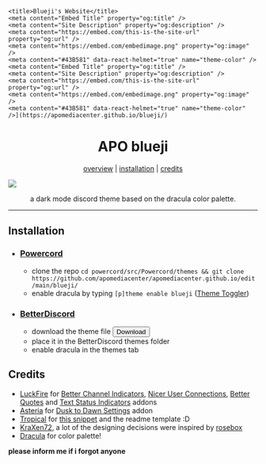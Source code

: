     <title>Blueji's Website</title>
    <meta content="Embed Title" property="og:title" />
    <meta content="Site Description" property="og:description" />
    <meta content="https://embed.com/this-is-the-site-url" property="og:url" />
    <meta content="https://embed.com/embedimage.png" property="og:image" />
    <meta content="#43B581" data-react-helmet="true" name="theme-color" />
    <meta content="Embed Title" property="og:title" />
    <meta content="Site Description" property="og:description" />
    <meta content="https://embed.com/this-is-the-site-url" property="og:url" />
    <meta content="https://embed.com/embedimage.png" property="og:image" />
    <meta content="#43B581" data-react-helmet="true" name="theme-color" />](https://apomediacenter.github.io/blueji/)

<h1 align="center">APO blueji</h1>
<p align="center">
  <a href="#dracula">overview</a> |
  <a href="#installation">installation</a> |
  <a href="#credits">credits</a>
</p>

![](https://i.imgur.com/Quh7NCg.png)

<p align="center">a dark mode discord theme based on the dracula color palette.</p>

---

## Installation

- ### [Powercord](https://github.com/powercord-org/powercord)

  - clone the repo `cd powercord/src/Powercord/themes && git clone https://github.com/apomediacenter/apomediacenter.github.io/edit/main/blueji/`
  - enable dracula by typing `[p]theme enable blueji` ([Theme Toggler](https://github.com/redstonekasi/theme-toggler))

- ### [BetterDiscord](https://github.com/BetterDiscord/BetterDiscord)

  - download the theme file  <a href="https://cdn.discordapp.com/attachments/719765421405765632/1003832200137015326/blueji.theme.css">    <button>Download</button> </a> 
  - place it in the BetterDiscord themes folder
  - enable dracula in the themes tab

## Credits

- [LuckFire](https://github.com/LuckFire) for [Better Channel Indicators](https://github.com/LuckFire/BetterChannelIndicators), [Nicer User Connections](https://github.com/LuckFire/Nicer-User-Connections), [Better Quotes](https://github.com/LuckFire/Midnight-Mars/blob/main/src/addons/better-quotes.scss) and [Text Status Indicators](https://github.com/LuckFire/Midnight-Mars/blob/main/src/addons/text-status-indicators.css) addons
- [Asteria](https://github.com/Asteria5675/) for [Dusk to Dawn Settings](https://github.com/Asteria5675/BetterDiscordThemes/blob/master/SourceCodes/src/dd.css) addon
- [Tropical](https://github.com/tropix126) for [this snippet](https://github.com/x6r/dracula/blob/main/dracula.scss#L754-L759) and the readme template :D
- [KraXen72](https://github.com/KraXen72/), a lot of the designing decisions were inspired by [rosebox](https://github.com/KraXen72/rosebox)
- [Dracula](https://github.com/dracula/dracula-theme) for color palette!

**please inform me if i forgot anyone**
